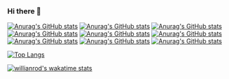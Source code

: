 ### Hi there 👋

<!--
**timnirmal/timnirmal** is a ✨ _special_ ✨ repository because its `README.md` (this file) appears on your GitHub profile.

Here are some ideas to get you started:

- 🔭 I’m currently working on ...
- 🌱 I’m currently learning ...
- 👯 I’m looking to collaborate on ...
- 🤔 I’m looking for help with ...
- 💬 Ask me about ...
- 📫 How to reach me: ...
- 😄 Pronouns: ...
- ⚡ Fun fact: ...
-->

[![Anurag's GitHub stats](https://github-readme-stats.vercel.app/api?username=timnirmal&show_icons=true&theme=radical)](https://github.com/anuraghazra/github-readme-stats) 
[![Anurag's GitHub stats](https://github-readme-stats.vercel.app/api?username=timnirmal&show_icons=true&theme=dark)](https://github.com/anuraghazra/github-readme-stats) 
[![Anurag's GitHub stats](https://github-readme-stats.vercel.app/api?username=timnirmal&show_icons=true&theme=merko)](https://github.com/anuraghazra/github-readme-stats) 
[![Anurag's GitHub stats](https://github-readme-stats.vercel.app/api?username=timnirmal&show_icons=true&theme=gruvbox)](https://github.com/anuraghazra/github-readme-stats) 
[![Anurag's GitHub stats](https://github-readme-stats.vercel.app/api?username=timnirmal&show_icons=true&theme=tokyonight)](https://github.com/anuraghazra/github-readme-stats) 
[![Anurag's GitHub stats](https://github-readme-stats.vercel.app/api?username=timnirmal&show_icons=true&theme=onedark)](https://github.com/anuraghazra/github-readme-stats) 
[![Anurag's GitHub stats](https://github-readme-stats.vercel.app/api?username=timnirmal&show_icons=true&theme=synthwave)](https://github.com/anuraghazra/github-readme-stats) 
[![Anurag's GitHub stats](https://github-readme-stats.vercel.app/api?username=timnirmal&show_icons=true&theme=highcontrast)](https://github.com/anuraghazra/github-readme-stats) 
[![Anurag's GitHub stats](https://github-readme-stats.vercel.app/api?username=timnirmal&show_icons=true&theme=dracula)](https://github.com/anuraghazra/github-readme-stats) 


[![Top Langs](https://github-readme-stats.vercel.app/api/top-langs/?username=timnirmal)](https://github.com/anuraghazra/github-readme-stats)    

[![willianrod's wakatime stats](https://github-readme-stats.vercel.app/api/wakatime?username=willianrod)](https://github.com/anuraghazra/github-readme-stats)




